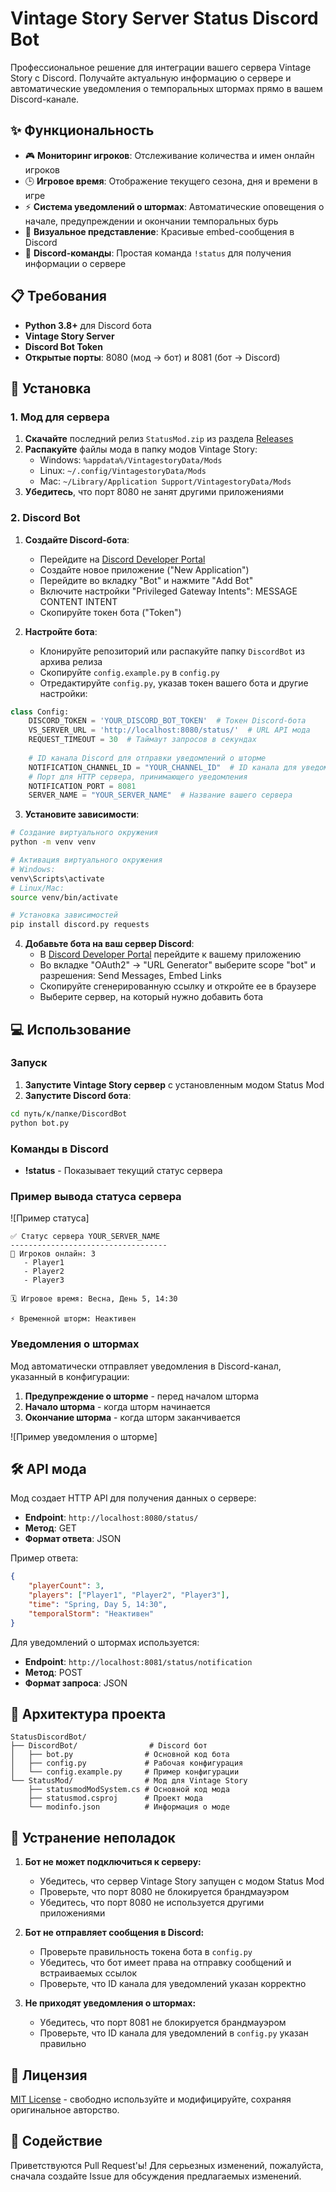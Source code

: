 # Vintage Story Server Status Discord Bot

Профессиональное решение для интеграции вашего сервера Vintage Story с Discord. Получайте актуальную информацию о сервере и автоматические уведомления о темпоральных штормах прямо в вашем Discord-канале.

## ✨ Функциональность

- 🎮 **Мониторинг игроков**: Отслеживание количества и имен онлайн игроков
- 🕒 **Игровое время**: Отображение текущего сезона, дня и времени в игре
- ⚡ **Система уведомлений о штормах**: Автоматические оповещения о начале, предупреждении и окончании темпоральных бурь
- 🎨 **Визуальное представление**: Красивые embed-сообщения в Discord
- 🤖 **Discord-команды**: Простая команда `!status` для получения информации о сервере

## 📋 Требования

- **Python 3.8+** для Discord бота
- **Vintage Story Server**
- **Discord Bot Token**
- **Открытые порты**: 8080 (мод → бот) и 8081 (бот → Discord)

## 🚀 Установка

### 1. Мод для сервера

1. **Скачайте** последний релиз `StatusMod.zip` из раздела [Releases](https://github.com/psychok1nes1s/DiscordBotForVintageStory/releases)
2. **Распакуйте** файлы мода в папку модов Vintage Story:
   - Windows: `%appdata%/VintagestoryData/Mods`
   - Linux: `~/.config/VintagestoryData/Mods`
   - Mac: `~/Library/Application Support/VintagestoryData/Mods`
3. **Убедитесь**, что порт 8080 не занят другими приложениями

### 2. Discord Bot

1. **Создайте Discord-бота**:
   - Перейдите на [Discord Developer Portal](https://discord.com/developers/applications)
   - Создайте новое приложение ("New Application")
   - Перейдите во вкладку "Bot" и нажмите "Add Bot"
   - Включите настройки "Privileged Gateway Intents": MESSAGE CONTENT INTENT
   - Скопируйте токен бота ("Token")

2. **Настройте бота**:
   - Клонируйте репозиторий или распакуйте папку `DiscordBot` из архива релиза
   - Скопируйте `config.example.py` в `config.py`
   - Отредактируйте `config.py`, указав токен вашего бота и другие настройки:

```python
class Config:
    DISCORD_TOKEN = 'YOUR_DISCORD_BOT_TOKEN'  # Токен Discord-бота
    VS_SERVER_URL = 'http://localhost:8080/status/'  # URL API мода
    REQUEST_TIMEOUT = 30  # Таймаут запросов в секундах
    
    # ID канала Discord для отправки уведомлений о шторме
    NOTIFICATION_CHANNEL_ID = "YOUR_CHANNEL_ID"  # ID канала для уведомлений
    # Порт для HTTP сервера, принимающего уведомления
    NOTIFICATION_PORT = 8081 
    SERVER_NAME = "YOUR_SERVER_NAME"  # Название вашего сервера
```

3. **Установите зависимости**:

```bash
# Создание виртуального окружения
python -m venv venv

# Активация виртуального окружения
# Windows:
venv\Scripts\activate
# Linux/Mac:
source venv/bin/activate

# Установка зависимостей
pip install discord.py requests
```

4. **Добавьте бота на ваш сервер Discord**:
   - В [Discord Developer Portal](https://discord.com/developers/applications) перейдите к вашему приложению
   - Во вкладке "OAuth2" → "URL Generator" выберите scope "bot" и разрешения: Send Messages, Embed Links
   - Скопируйте сгенерированную ссылку и откройте ее в браузере
   - Выберите сервер, на который нужно добавить бота

## 💻 Использование

### Запуск

1. **Запустите Vintage Story сервер** с установленным модом Status Mod
2. **Запустите Discord бота**:
```bash
cd путь/к/папке/DiscordBot
python bot.py
```

### Команды в Discord

- **!status** - Показывает текущий статус сервера

### Пример вывода статуса сервера

![Пример статуса]
```
✅ Статус сервера YOUR_SERVER_NAME
-----------------------------------
👥 Игроков онлайн: 3
   - Player1
   - Player2
   - Player3

🗓️ Игровое время: Весна, День 5, 14:30

⚡ Временной шторм: Неактивен
```

### Уведомления о штормах

Мод автоматически отправляет уведомления в Discord-канал, указанный в конфигурации:

1. **Предупреждение о шторме** - перед началом шторма
2. **Начало шторма** - когда шторм начинается
3. **Окончание шторма** - когда шторм заканчивается

![Пример уведомления о шторме]

## 🛠️ API мода

Мод создает HTTP API для получения данных о сервере:

- **Endpoint**: `http://localhost:8080/status/`
- **Метод**: GET
- **Формат ответа**: JSON

Пример ответа:
```json
{
    "playerCount": 3,
    "players": ["Player1", "Player2", "Player3"],
    "time": "Spring, Day 5, 14:30",
    "temporalStorm": "Неактивен"
}
```

Для уведомлений о штормах используется:
- **Endpoint**: `http://localhost:8081/status/notification`
- **Метод**: POST
- **Формат запроса**: JSON

## 🧩 Архитектура проекта

```
StatusDiscordBot/
├── DiscordBot/                # Discord бот
│   ├── bot.py                # Основной код бота
│   ├── config.py             # Рабочая конфигурация
│   └── config.example.py     # Пример конфигурации
└── StatusMod/                # Мод для Vintage Story
    ├── statusmodModSystem.cs # Основной код мода
    ├── statusmod.csproj      # Проект мода
    └── modinfo.json          # Информация о моде
```

## 🔧 Устранение неполадок

1. **Бот не может подключиться к серверу:**
   - Убедитесь, что сервер Vintage Story запущен с модом Status Mod
   - Проверьте, что порт 8080 не блокируется брандмауэром
   - Убедитесь, что порт 8080 не используется другими приложениями

2. **Бот не отправляет сообщения в Discord:**
   - Проверьте правильность токена бота в `config.py`
   - Убедитесь, что бот имеет права на отправку сообщений и встраиваемых ссылок
   - Проверьте, что ID канала для уведомлений указан корректно

3. **Не приходят уведомления о штормах:**
   - Убедитесь, что порт 8081 не блокируется брандмауэром
   - Проверьте, что ID канала для уведомлений в `config.py` указан правильно

## 📝 Лицензия

[MIT License](LICENSE) - свободно используйте и модифицируйте, сохраняя оригинальное авторство.

## 🤝 Содействие

Приветствуются Pull Request'ы! Для серьезных изменений, пожалуйста, сначала создайте Issue для обсуждения предлагаемых изменений.
